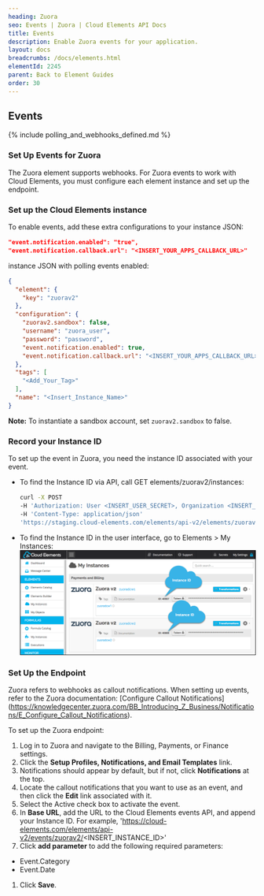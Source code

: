 ```yaml
---
heading: Zuora
seo: Events | Zuora | Cloud Elements API Docs
title: Events
description: Enable Zuora events for your application.
layout: docs
breadcrumbs: /docs/elements.html
elementId: 2245
parent: Back to Element Guides
order: 30
---
```


## Events

{% include polling_and_webhooks_defined.md %}

### Set Up Events for Zuora

The Zuora element supports webhooks. For Zuora events to work with Cloud Elements, you must configure each element instance and set up the endpoint.

### Set up the Cloud Elements instance

To enable events, add these extra configurations to your instance JSON:

```JSON
"event.notification.enabled": "true",
"event.notification.callback.url": "<INSERT_YOUR_APPS_CALLBACK_URL>"
```
instance JSON with polling events enabled:

```json
{
  "element": {
    "key": "zuorav2"
  },
  "configuration": {
    "zuorav2.sandbox": false,
    "username": "zuora_user",
    "password": "password",
    "event.notification.enabled": true,
    "event.notification.callback.url": "<INSERT_YOUR_APPS_CALLBACK_URL>"
  },
  "tags": [
    "<Add_Your_Tag>"
  ],
  "name": "<Insert_Instance_Name>"
}
```

__Note:__ To instantiate a sandbox account, set `zuorav2.sandbox` to false.

### Record your Instance ID

To set up the event in Zuora, you need the instance ID associated with your event.

* To find the Instance ID via API, call GET elements/zuorav2/instances:

    ```bash
    curl -X POST
    -H 'Authorization: User <INSERT_USER_SECRET>, Organization <INSERT_ORGANIZATION_SECRET>'
    -H 'Content-Type: application/json'
    'https://staging.cloud-elements.com/elements/api-v2/elements/zuorav2/instances'
    ```

* To find the Instance ID in the user interface, go to Elements > My Instances:
    ![Instance ID](img/Instance_ID.png)


### Set Up the Endpoint

Zuora refers to webhooks as callout notifications. When setting up events, refer to the Zuora documentation: [Configure Callout Notifications] (https://knowledgecenter.zuora.com/BB_Introducing_Z_Business/Notifications/E_Configure_Callout_Notifications).

To set up the Zuora endpoint:

1. Log in to Zuora and navigate to the Billing, Payments, or Finance settings.
1. Click the __Setup Profiles, Notifications, and Email Templates__ link.
1. Notifications should appear by default, but if not, click __Notifications__ at the top.
1. Locate the callout notifications that you want to use as an event, and then click the __Edit__ link associated with it.
1. Select the Active check box to activate the event.
1. In __Base URL__, add the URL to the Cloud Elements events API, and append your Instance ID.
    For example, 'https://cloud-elements.com/elements/api-v2/events/zuorav2/<INSERT_INSTANCE_ID>'
1. Click __add parameter__ to add the following required parameters:
 * Event.Category
 * Event.Date
1. Click __Save__.
